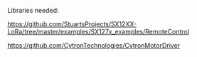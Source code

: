Libraries needed: 

https://github.com/StuartsProjects/SX12XX-LoRa/tree/master/examples/SX127x_examples/RemoteControl

https://github.com/CytronTechnologies/CytronMotorDriver


